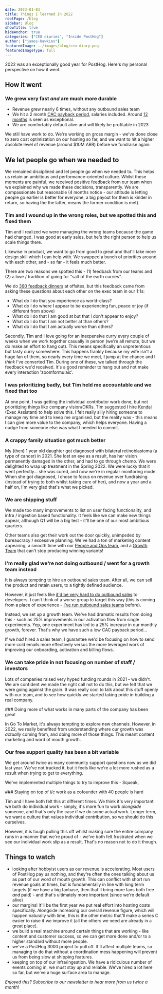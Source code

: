```yaml
---
date: 2023-01-03
title: Things I learned in 2022
rootPage: /blog
sidebar: Blog
showTitle: true
hideAnchor: true
categories: ["CEO diaries", "Inside PostHog"]
author: ["james-hawkins"]
featuredImage: ../images/blog/ceo-diary.png
featuredImageType: full
---
```


2022 was an exceptionally good year for PostHog. Here's my personal perspective on how it went.

## How it went

### We grew very fast _and_ are much more durable

- Revenue grew nearly 6 times, without any outbound sales team
- We hit a 2 month [CAC payback period](https://www.thesaascfo.com/cac-payback-period/), salaries included. Around [12 months](https://www.geckoboard.com/best-practice/kpi-examples/cac-payback-period/#:~:text=The%20general%20benchmark%20for%20startups,have%20greater%20access%20to%20capital.) is seen as exceptional.
- We are comfortably default alive and will likely be profitable in 2023

We still have work to do. We're working on gross margin - we've done close to zero cost optimization on our hosting so far, and we want to hit a higher absolute level of revenue (around $10M ARR) before we fundraise again.

## We let people go when we needed to 

We remained disciplined and let people go when we needed to. This helps us retain an ambitious and performance-oriented culture. Whilst these moments are painful, we received positive feedback from our team when we explained why we made these decisions, transparently. We are compassionate but reasonable (4 months notice - our attitude is letting people go earlier is better for everyone, a big payout for them is kinder in return, so having the the latter, means the former condition is met).

### Tim and I wound up in the wrong roles, but we spotted this and fixed them

Tim and I realized we were managing the wrong teams because the game had changed. I was good at early sales, but he's the right person to help us scale things there.

Likewise in product, we want to go from good to great and that'll take more design skill which I can help with. We swapped a bunch of priorities around with each other, and - so far - it feels much better.

There are two reasons we spotted this - (1) feedback from our teams and (2) a love / tradition of going for "salt of the earth curries".

We do [360 feedback dinners](../handbook/people/feedback) at offsites, but this feedback came from asking these questions about each other on the exec team in our 1:1s:

* What do I do that you experience as world-class?
* What do I do where I appear to be experiencing fun, peace or joy (if different from above)
* What do I do that I am good at but that I don't appear to enjoy?
* What do I do that I am not better at than others?
* What do I do that I am actually worse than others?

Secondly, Tim and I love going for an inexpensive curry every couple of weeks when we work together casually in person (we're all remote, but we do make an effort to hang out). This means specifically an unpretentious but tasty curry somewhere. This happens frankly because my wife isn't a huge fan of them, so nearly every time we meet, I jump at the chance and I _think_ I've converted Tim. During one of these, we talked through the feedback we'd received. It's a good reminder to hang out and not make every interaction 'zoomformulaic'.

### I was prioritizing badly, but Tim held me accountable and we fixed that too

At one point, I was getting the individual contributor work done, but not prioritizing things like company vision/OKRs. Tim suggested I hire [Kendal](../handbook/company/team#kendal-hall-executive-assistant) (Exec Assistant) to help solve this. I felt really silly hiring someone to manage my time and to keep me organised, but the reality was - this means I can give more value to the company, which helps everyone. Having a nudge from someone else was what I needed to commit.

### A crappy family situation got much better

My (then) 1 year old daughter got diagnosed with bilateral retinoblastoma (a type of cancer) in 2021. She lost an eye as a result, has her vision permanently damaged in the other, and had to go through chemo. We were delighted to wrap up treatment in the Spring 2022. We were lucky that it went perfectly... she was cured, and now we're in regular monitoring mode. When she got diagnosed, I chose to focus on revenue over fundraising (instead of trying to both whilst taking care of her), and now a year and a half on, I'm very glad that's what we picked.

### We are shipping stuff

We made too many improvements to list on user facing functionality, and infra / ingestion based functionality. It feels like we can make new things appear, although Q1 will be a big test - it'll be one of our most ambitious quarters.

Other teams also get their work out the door quickly, unimpeded by bureaucracy / excessive planning. We've had a ton of marketing content appearing, a smooth time with our [People and Ops team](../handbook/small-teams/people), and a [Growth Team](../handbook/small-teams/growth) that can't stop producing winning variants!

### I'm really glad we're not doing outbound / went for a growth team instead

It is always tempting to hire an outbound sales team. After all, we can sell the product and retain users, to a tightly defined audience.

However, it just feels like [it'd be very hard to do outbound sales](../handbook/growth/sales/overview#strategy) to developers. I can't think of a worse group to target this way (this is coming from a place of experience - [I've run outbound sales teams](https://www.linkedin.com/in/j-hawkins/) before).

Instead, we set up a growth team. We've had dramatic results from doing this - such as 25% improvements in our activation flow from single experiments. Yep, one experiment has led to a 25% increase in our monthly growth, forever. That's why we have such a low CAC payback period...

If we _had_ hired a sales team, I guarantee we'd be focusing on how to send more cold emails more effectively versus the more leveraged work of improving our onboarding, activation and billing flows.

### We can take pride in not focusing on number of staff / investors

Lots of companies raised very hyped funding rounds in 2021 - we didn't. We are confident we made the right call not to do this, but we felt that we were going against the grain. It was really cool to talk about this stuff openly with our team, and to see how quickly we started taking pride in building a real company.

### Doing more of what works in many parts of the company has been great

In Go To Market, it's always tempting to explore new channels. However, in 2022, we really benefited from understanding where our growth was _actually_ coming from, and doing more of those things. This meant content marketing and word of mouth growth.

### Our free support quality has been a bit variable

We get around twice as many community support questions now as we did last year. We've not tracked it, but it feels like we're a lot more rushed as a result when trying to get to everything.

We've implemented multiple things to try to improve this - Squeak, 

### Staying on top of i/c work as a cofounder with 40 people is hard

Tim and I have both felt this at different times. We think it's very important we both do individual work - simply, it's more fun to work _alongside_ someone, and that's only the case if we do some actual work. Longer term, we want a culture that values individual contribution, so we should do this ourselves.

However, it is tough pulling this off whilst making sure the entire company runs in a manner that we're proud of - we've both felt frustrated when we see our individual work slip as a result. That's no reason not to do it though.

## Things to watch

* looking after hobbyist users as our revenue is accelerating. Most users of PostHog pay us nothing, and they're often the ones talking about us as part of our word of mouth growth. This can conflict with short run revenue goals at times, but is fundamentally in line with long term targets (if we have a big fanbase, then that'll bring more fans both free _and_ paid) - and that's ultimately more important (since we're default alive)
* our margins! It'll be the first year we put real effort into hosting costs specifically. Alongside increasing our overall revenue figure, which will happen naturally with time, this is the other metric that'll make a series C easier to raise if we improve it (all the others we need are already in a great place).
* we build a real machine around certain things that are working - like content and customer success, so we can get more done and/or to a higher standard without more people.
* we've a PostHog 3000 project to pull off. It'll affect multiple teams, so managing to do that without a coordination mess happening will prevent us from being slow at shipping features.
* keeping on top of our infra/ingestion. We have a ridiculous number of events coming in, we must stay up and reliable. We've hired a lot here so far, but we've a huge surface area to manage.

_Enjoyed this? Subscribe to our [newsletter](/newsletter) to hear more from us twice a month!_
